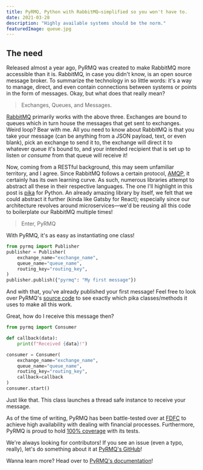 ```yaml
---
title: PyRMQ, Python with RabbitMQ—simplified so you won't have to.
date: 2021-03-28
description: "Highly available systems should be the norm."
featuredImage: queue.jpg
---
```


## The need
Released almost a year ago, PyRMQ was created to make RabbitMQ more accessible than it is. RabbitMQ, in case you didn't know,
is an open source message broker. To summarize the technology in so little words: it's a way to manage, direct, and even contain
connections between systems or points in the form of messages. Okay, but what does that really mean? 

> Exchanges, Queues, and Messages.
 
[RabbitMQ](https://www.rabbitmq.com/) primarily works with the above three. Exchanges are bound to queues which in turn house
the messages that get sent to exchanges. Weird loop? Bear with me. All you need to know about RabbitMQ is that you take your
message (can be anything from a JSON payload, text, or even blank), pick an exchange to send it to, the exchange will direct
it to whatever queue it's bound to, and your intended recipient that is set up to listen or _consume_ from that queue will
receive it! 

Now, coming from a RESTful background, this may seem unfamiliar territory, and I agree. Since RabbitMQ follows a certain protocol,
[AMQP](https://en.wikipedia.org/wiki/Advanced_Message_Queuing_Protocol), it certainly has its own learning curve. As such,
numerous libraries attempt to abstract all these in their respective languages. The one I'll highlight in this post is
[pika](https://pypi.org/project/pika/) for Python. An already amazing library by itself, we felt that we could abstract it
further (kinda like Gatsby for React); especially since our architecture revolves around microservices—we'd be reusing all
this code to boilerplate our RabbitMQ multiple times!

> Enter, PyRMQ

With PyRMQ, it's as easy as instantiating one class!

```py
from pyrmq import Publisher
publisher = Publisher(
    exchange_name="exchange_name",
    queue_name="queue_name",
    routing_key="routing_key",
)
publisher.publish({"pyrmq": "My first message"})
```

And with that, you've already published your first message! Feel free to look over PyRMQ's
[source code](https://github.com/first-digital-finance/pyrmq) to see exactly which pika classes/methods it uses to make all
this work. 

Great, how do I receive this message then? 

```py
from pyrmq import Consumer

def callback(data):
    print(f"Received {data}!")

consumer = Consumer(
    exchange_name="exchange_name",
    queue_name="queue_name",
    routing_key="routing_key",
    callback=callback
)
consumer.start()
```

Just like that. This class launches a thread safe instance to receive your message.

As of the time of writing, PyRMQ has been battle-tested over at [FDFC](https://www.firstdigitalfinance.com/) to achieve
high availability with dealing with financial processes. Furthermore, PyRMQ is proud to hold
[100% coverage](https://codecov.io/gh/first-digital-finance/pyrmq) with its tests.

We're always looking for contributors! If you see an issue (even a typo, really), let's do something about it at
[PyRMQ's GitHub](https://github.com/first-digital-finance/pyrmq)!

Wanna learn more? Head over to [PyRMQ's documentation](https://pyrmq.readthedocs.io)!
